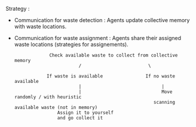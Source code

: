 Strategy : 

- Communication for waste detection : Agents update collective memory with waste locations.
- Communication for waste assignment : Agents share their assigned waste locations (strategies for assignements).

 
                   Check available waste to collect from collective memory 
                              /                         \    

                  If waste is available                If no waste available   
                              |                              |
                              |                              Move randomly / with heuristic 
                                                          scanning available waste (not in memory)
                      Assign it to yourself
                      and go collect it 